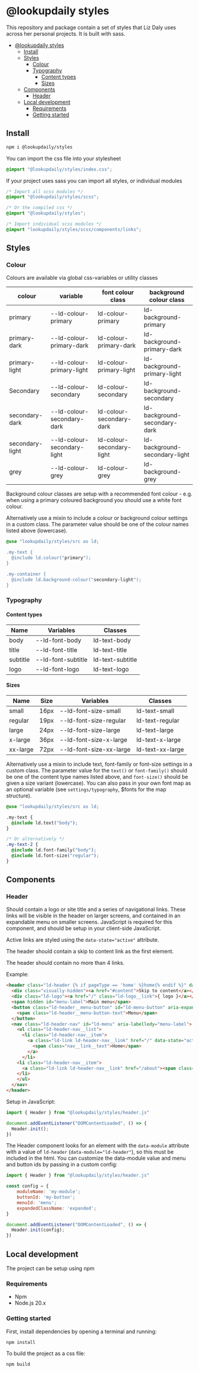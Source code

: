 # @lookupdaily styles

This repository and package contain a set of styles that Liz Daly uses across her personal projects. It is built with sass.

- [@lookupdaily styles](#lookupdaily-styles)
  - [Install](#install)
  - [Styles](#styles)
    - [Colour](#colour)
    - [Typography](#typography)
      - [Content types](#content-types)
      - [Sizes](#sizes)
  - [Components](#components)
    - [Header](#header)
  - [Local development](#local-development)
    - [Requirements](#requirements)
    - [Getting started](#getting-started)

## Install

```bash
npm i @lookupdaily/styles
```

You can import the css file into your stylesheet

```css
@import "@lookupdaily/styles/index.css";
```

If your project uses sass you can import all styles, or individual modules

```scss
/* Import all scss modules */
@import "@lookupdaily/styles/scss";

/* Or the compiled css */
@import "@lookupdaily/styles";

/* Import individual scss modules */
@import "lookupdaily/styles/scss/components/links";
```

## Styles

### Colour

Colours are available via global css-variables or utility classes

| colour          | variable                    | font colour class         | background colour class       |
| --------------- | --------------------------- | ------------------------- | ----------------------------- |
| primary         | --ld-colour-primary         | ld-colour-primary         | ld-background-primary         |
| primary-dark    | --ld-colour-primary-dark    | ld-colour-primary-dark    | ld-background-primary-dark    |
| primary-light   | --ld-colour-primary-light   | ld-colour-primary-light   | ld-background-primary-light   |
| Secondary       | --ld-colour-secondary       | ld-colour-secondary       | ld-background-secondary       |
| secondary-dark  | --ld-colour-secondary-dark  | ld-colour-secondary-dark  | ld-background-secondary-dark  |
| secondary-light | --ld-colour-secondary-light | ld-colour-secondary-light | ld-background-secondary-light |
| grey            | --ld-colour-grey            | ld-colour-grey            | ld-background-grey            |

Background colour classes are setup with a recommended font colour - e.g. when using a primary coloured background you should use a white font colour.

Alternatively use a mixin to include a colour or background colour settings in a custom class. The parameter value should be one of the colour names listed above (lowercase).

```scss
@use "lookupdaily/styles/src as ld;

.my-text {
  @include ld.colour("primary");
}

.my-container {
  @include ld.background-colour("secondary-light");
}
```

### Typography

#### Content types

| Name     | Variables          | Classes          |
| -------- | ------------------ | ---------------- |
| body     | --ld-font-body     | ld-text-body     |
| title    | --ld-font-title    | ld-text-title    |
| subtitle | --ld-font-subtitle | ld-text-subtitle |
| logo     | --ld-font-logo     | ld-text-logo     |

#### Sizes

| Name     | Size | Variables               | Classes          |
| -------- | ---- | ----------------------- | ---------------- |
| small    | 16px | --ld-font-size-small    | ld-text-small    |
| regular  | 19px | --ld-font-size-regular  | ld-text-regular  |
| large    | 24px | --ld-font-size-large    | ld-text-large    |
| x-large  | 36px | --ld-font-size-x-large  | ld-text-x-large  |
| xx-large | 72px | --ld-font-size-xx-large | ld-text-xx-large |

Alternatively use a mixin to include text, font-family or font-size settings in a custom class. The parameter value for the `text()` or `font-family()` should be one of the content type names listed above, and `font-size()` should be given a size variant (lowercase). You can also pass in your own font map as an optional variable (see `settings/typography`, $fonts for the map structure).

```css
@use "lookupdaily/styles/src as ld;

.my-text {
  @include ld.text("body");
}

/* Or alternatively */
.my-text-2 {
  @include ld.font-family("body");
  @include ld.font-size("regular");
}
```

## Components

### Header 

Should contain a logo or site title and a series of navigational links. These links will be visible in the header on larger screens, and contained in an expandable menu on smaller screens. JavaScript is required for this component, and should be setup in your client-side JavaScript.

Active links are styled using the `data-state="active"` attribute.

The header should contain a skip to content link as the first element.

The header should contain no more than 4 links.

Example: 

```html
<header class="ld-header {% if pageType == 'home' %}home{% endif %}" data-module="ld-header">
  <div class="visually-hidden"><a href="#content">Skip to content</a></div>
  <div class="ld-logo"><a href="/" class="ld-logo__link">{ logo }</a></div>
  <span hidden id="menu-label">Main menu</span>
  <button class="ld-header__menu-button" id="ld-menu-button" aria-expanded="false">
    <span class="ld-header__menu-button-text">Menu</span>
  </button>
  <nav class="ld-header-nav" id="ld-menu" aria-labelledy="menu-label">
    <ul class="ld-header-nav__list">
      <li class="ld-header-nav__item">
        <a class="ld-link ld-header-nav__link" href="/" data-state="active">
          <span class="nav__link__text">Home</span>
        </a>
      </li>
    <li class="ld-header-nav__item">
      <a class="ld-link ld-header-nav__link" href="/about"><span class="nav__link__text">About</span></a>
    </li>
    </ul>
  </nav>
</header>
```

Setup in JavaScript:

```javascript
import { Header } from "@lookupdaily/styles/header.js"

document.addEventListener("DOMContentLoaded", () => {
  Header.init();
})
```

The Header component looks for an element with the `data-module` attribute with a value of `ld-header` (`data-module="ld-header"`), so this must be included in the html. You can customize the data-module value and menu and button ids by passing in a custom config:

```javascript
import { Header } from "@lookupdaily/styles/header.js"

const config = {
	moduleName: 'my-module';
	buttonId: 'my-button';
	menuId: 'menu';
	expandedClassName: 'expanded';
}

document.addEventListener("DOMContentLoaded", () => {
  Header.init(config);
})
```

## Local development

The project can be setup using npm

### Requirements

- Npm
- Node.js 20.x

### Getting started

First, install dependencies by opening a terminal and running:

```bash
npm install
```

To build the project as a css file:

```bash
npm build
```
